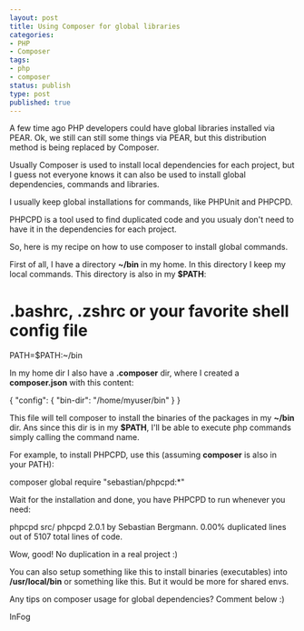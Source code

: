 ```yaml
---
layout: post
title: Using Composer for global libraries
categories:
- PHP
- Composer
tags:
- php
- composer
status: publish
type: post
published: true
---
```


A few time ago PHP developers could have global libraries installed via PEAR.
Ok, we still can still some things via PEAR, but this distribution method is
being replaced by Composer.

Usually Composer is used to install local dependencies for each project, but I
guess not everyone knows it can also be used to install global dependencies,
commands and libraries.

I usually keep global installations for commands, like PHPUnit and PHPCPD.

PHPCPD is a tool used to find duplicated code and you usualy don't need to have
it in the dependencies for each project.

So, here is my recipe on how to use composer to install global commands.

First of all, I have a directory **~/bin** in my home. In this directory I keep
my local commands. This directory is also in my **$PATH**:

  # .bashrc, .zshrc or your favorite shell config file
  PATH=$PATH:~/bin

In my home dir I also have a **.composer** dir, where I created a **composer.json**
with this content:

  {
    "config": {
      "bin-dir": "/home/myuser/bin"
    }
  }

This file will tell composer to install the binaries of the packages in my
**~/bin** dir. Ans since this dir is in my **$PATH**, I'll be able to execute
php commands simply calling the command name.

For example, to install PHPCPD, use this (assuming **composer** is also in your
PATH):

  composer global require "sebastian/phpcpd:*"

Wait for the installation and done, you have PHPCPD to run whenever you need:

  phpcpd src/
  phpcpd 2.0.1 by Sebastian Bergmann.
  0.00% duplicated lines out of 5107 total lines of code.

Wow, good! No duplication in a real project :)

You can also setup something like this to install binaries (executables) into
**/usr/local/bin** or something like this. But it would be more for shared envs.

Any tips on composer usage for global dependencies? Comment below :)

InFog

